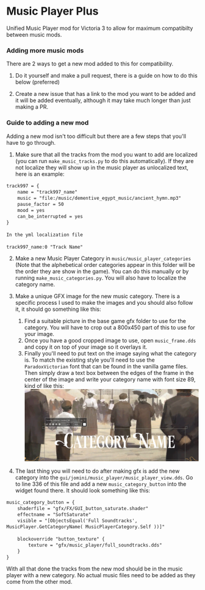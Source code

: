 # Music Player Plus

Unified Music Player mod for Victoria 3 to allow for maximum compatibilty between music mods.

### Adding more music mods

There are 2 ways to get a new mod added to this for compatibility.

1. Do it yourself and make a pull request, there is a guide on how to do this below (preferred)

2. Create a new issue that has a link to the mod you want to be added and it will be added eventually, although it may take much longer than just making a PR.

### Guide to adding a new mod

Adding a new mod isn't too difficult but there are a few steps that you'll have to go through.

1. Make sure that all the tracks from the mod you want to add are localized (you can run `make_music_tracks.py` to do this automatically). If they are not localize they will show up in the music player as unlocalized text, here is an example:
```
track997 = {
	name = "track997_name"
	music = "file:/music/dementive_egypt_music/ancient_hymn.mp3"
	pause_factor = 50
	mood = yes
	can_be_interrupted = yes
}

In the yml localization file

track997_name:0 "Track Name"
```

2. Make a new Music Player Category in `music/music_player_categories` (Note that the alphebetical order categories appear in this folder will be the order they are show in the game). You can do this manually or by running `make_music_categories.py`. You will also have to localize the category name.

3. Make a unique GFX image for the new music category. There is a specific process I used to make the images and you should also follow it, it should go something like this:

	1. Find a suitable picture in the base game gfx folder to use for the category. You will have to crop out a 800x450 part of this to use for your image.
	2. Once you have a good cropped image to use, open `music_frame.dds` and copy it on top of your image so it overlays it.
	3. Finally you'll need to put text on the image saying what the category is. To match the existing style you'll need to use the `ParadoxVictorian` font that can be found in the vanilla game files. Then simply draw a text box between the edges of the frame in the center of the image and write your category name with font size 89, kind of like this:
	![GFX guide screenshot](/assets/gfx_guide.png)

4. The last thing you will need to do after making gfx is add the new category into the `gui/jomini/music_player/music_player_view.dds`. Go to line 336 of this file and add a new `music_category_button` into the widget found there. It should look something like this:
```
music_category_button = {
	shaderfile = "gfx/FX/GUI_button_saturate.shader"
	effectname = "SoftSaturate"
	visible = "[ObjectsEqual('Full Soundtracks', MusicPlayer.GetCategoryName( MusicPlayerCategory.Self ))]"

	blockoverride "button_texture" {
		texture = "gfx/music_player/full_soundtracks.dds"
	}
}
```

With all that done the tracks from the new mod should be in the music player with a new category. No actual music files need to be added as they come from the other mod.